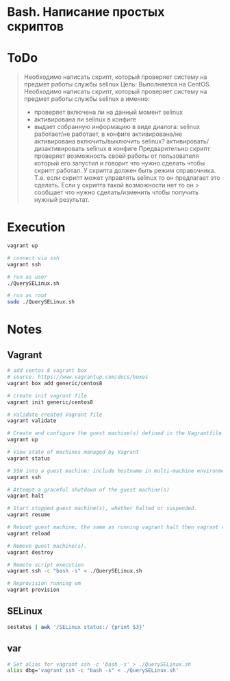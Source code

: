 # Bash. Написание простых скриптов

# ToDo

> Необходимо написать скрипт, который проверяет систему на предмет работы службы selinux
> Цель: Выполняется на CentOS.
> Необходимо написать скрипт, который проверяет систему на предмет работы службы selinux а именно:
> - проверяет включена ли на данный момент selinux
> - активирована ли selinux в конфиге
> - выдает собранную информацию в виде диалога:
> selinux работает/не работает, в конфиге активирована/не активирована
> включить/выключить selinux?
> активировать/дизактивировать selinux в конфиге
> Предварительно скрипт проверяет возможность своей работы от пользователя который его запустил и говорит что нужно сделать чтобы скрипт работал.
> У скрипта должен быть режим справочника. Т.е. если скрипт может управлять selinux то он предлагает это сделать. Если у скрипта такой возможности нет то он >  сообщает что нужно сделать/изменить чтобы получить нужный результат.

# Execution
```sh
vagrant up

# connect via ssh
vagrant ssh

# run as user
./QuerySELinux.sh

# run as root
sudo ./QuerySELinux.sh
```

# Notes

## Vagrant

```sh
# add centos 8 vagrant box
# source: https://www.vagrantup.com/docs/boxes
vagrant box add generic/centos8

# create init vagrant file
vagrant init generic/centos8

# Validate created Vagrant file
vagrant validate

# Create and configure the guest machine(s) defined in the Vagrantfile.
vagrant up

# View state of machines managed by Vagrant
vagrant status

# SSH into a guest machine; include hostname in multi-machine environments.
vagrant ssh

# Attempt a graceful shutdown of the guest machine(s)
vagrant halt

# Start stopped guest machine(s), whether halted or suspended.
vagrant resume

# Reboot guest machine; the same as running vagrant halt then vagrant resume.
vagrant reload

# Remove guest machine(s).
vagrant destroy

# Remote script execution
vagrant ssh -c "bash -s" < ./QuerySELinux.sh

# Reprovision running vm
vagrant provision

```

## SELinux
```sh
sestatus | awk '/SELinux status:/ {print $3}'
```

## var
```sh
# Set alias for vagrant ssh -c 'bash -s' > ./QuerySELinux.sh
alias dbg='vagrant ssh -c "bash -s" < ./QuerySELinux.sh'

```
